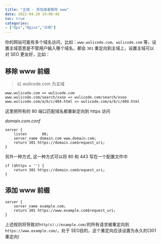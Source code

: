 ```yaml
---
title: "主域 - 添加或者移除 www"
date: 2022-04-20 19:00:49
toc: true
categories:
- ["Ops","Nginx","示例"]
---
```


你的网站可能有多个域名访问，比如：`www.wulicode.com`、`wulicode.com` 等，设置主域意思是不管用户输入哪个域名，都会 `301` 重定向到主域上，设置主域可以对 SEO 更友好，比如：




## 移除 www 前缀
> 以 wulicode.com 为主域

```
www.wulicode.com => wulicode.com
www.wulicode.com/search/xxoo => wulicode.com/search/xxoo
www.wulicode.com/a/b/c/404.html => wulicode.com/a/b/c/404.html
```
这里把所有的 80 端口匹配域名都重新定向到 https 访问

_domain.com.conf_
```nginx
server {
    listen       80;
    server_name domain.com www.domain.com;
    return 301 https://domain.com$request_uri;
}
```

另外一种方式, 这一种方式可以将 80 和 443 写在一个配置文件中
```nginx
if ($https = '') {
    return 301 https://domain.com$request_uri;
}
```

## 添加 www 前缀
```nginx
server { 
    server_name example.com;
    return 301 https://www.example.com$request_uri;
}
```
上述规则将导致对`http(s)://example.com/`的所有请求被重定向到 `https://www.example.com/`。处于 SEO目的，这个重定向应该设置为永久的(301重定向)

